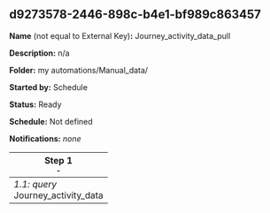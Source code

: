 ## d9273578-2446-898c-b4e1-bf989c863457

**Name** (not equal to External Key)**:** Journey_activity_data_pull

**Description:** n/a

**Folder:** my automations/Manual_data/

**Started by:** Schedule

**Status:** Ready

**Schedule:** Not defined

**Notifications:** _none_


| Step 1<br>_<small>-</small>_ |
| --- |
| _1.1: query_<br>Journey_activity_data |
